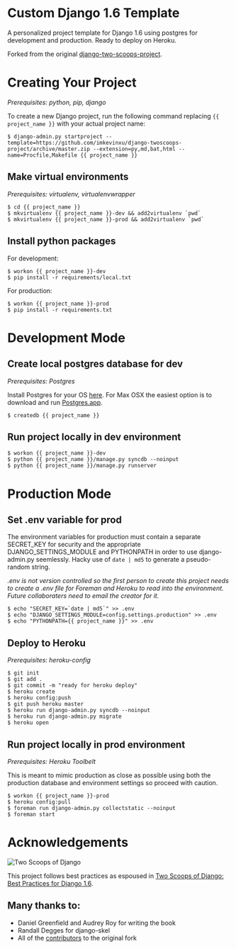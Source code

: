 Custom Django 1.6 Template
==========================

A personalized project template for Django 1.6 using postgres for development and production. Ready to deploy on Heroku.

Forked from the original [django-two-scoops-project](https://github.com/twoscoops/django-twoscoops-project).

Creating Your Project
=====================

*Prerequisites: python, pip, django*

To create a new Django project, run the following command replacing `{{ project_name }}` with your actual project name:

    $ django-admin.py startproject --template=https://github.com/imkevinxu/django-twoscoops-project/archive/master.zip --extension=py,md,bat,html --name=Procfile,Makefile {{ project_name }}

Make virtual environments
-------------------------

*Prerequisites: virtualenv, virtualenvwrapper*

    $ cd {{ project_name }}
    $ mkvirtualenv {{ project_name }}-dev && add2virtualenv `pwd`
    $ mkvirtualenv {{ project_name }}-prod && add2virtualenv `pwd`

Install python packages
-----------------------

For development:

    $ workon {{ project_name }}-dev
    $ pip install -r requirements/local.txt

For production:

    $ workon {{ project_name }}-prod
    $ pip install -r requirements.txt

Development Mode
================

Create local postgres database for dev
--------------------------------------

*Prerequisites: Postgres*

Install Postgres for your OS [here](http://www.postgresql.org/download/). For Max OSX the easiest option is to download and run [Postgres.app](http://postgresapp.com/).

    $ createdb {{ project_name }}

Run project locally in dev environment
--------------------------------------

    $ workon {{ project_name }}-dev
    $ python {{ project_name }}/manage.py syncdb --noinput
    $ python {{ project_name }}/manage.py runserver

Production Mode
===============

Set .env variable for prod
--------------------------

The environment variables for production must contain a separate SECRET_KEY for security and the appropriate DJANGO_SETTINGS_MODULE and PYTHONPATH in order to use django-admin.py seemlessly. Hacky use of `date | md5` to generate a pseudo-random string.

*.env is not version controlled so the first person to create this project needs to create a .env file for Foreman and Heroku to read into the environment. Future collaboraters need to email the creator for it.*

    $ echo "SECRET_KEY=`date | md5`" >> .env
    $ echo "DJANGO_SETTINGS_MODULE=config.settings.production" >> .env
    $ echo "PYTHONPATH={{ project_name }}" >> .env

Deploy to Heroku
----------------

*Prerequisites: heroku-config*

    $ git init
    $ git add .
    $ git commit -m "ready for heroku deploy"
    $ heroku create
    $ heroku config:push
    $ git push heroku master
    $ heroku run django-admin.py syncdb --noinput
    $ heroku run django-admin.py migrate
    $ heroku open

Run project locally in prod environment
---------------------------------------

*Prerequisites: Heroku Toolbelt*

This is meant to mimic production as close as possible using both the production database and environment settings so proceed with caution.

    $ workon {{ project_name }}-prod
    $ heroku config:pull
    $ foreman run django-admin.py collectstatic --noinput
    $ foreman start

Acknowledgements
================

![Two Scoops of Django](http://twoscoops.smugmug.com/Two-Scoops-Press-Media-Kit/i-C8s5jkn/0/O/favicon-152.png "Two Scoops Logo")

This project follows best practices as espoused in [Two Scoops of Django: Best Practices for Django 1.6](http://twoscoopspress.org/products/two-scoops-of-django-1-6).

Many thanks to:
---------------

- Daniel Greenfield and Audrey Roy for writing the book
- Randall Degges for django-skel
- All of the [contributors](https://github.com/twoscoops/django-twoscoops-project/blob/master/CONTRIBUTORS.txt) to the original fork
